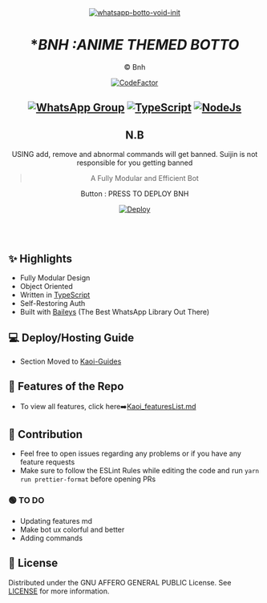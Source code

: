 <div align="center">
<a href="https://ibb.co/h2JWY6n"><img src="https://i.pinimg.com/originals/70/63/e2/7063e22a1369de5b3400b1d070e14dfb.gif" alt="whatsapp-botto-void-init" border="0"></a>

# **BNH :*ANIME THEMED BOTTO**
©️ Bnh

[![CodeFactor](https://www.codefactor.io/repository/github/prajjwaldatir/kaoi/badge)](https://www.codefactor.io/repository/github/prajjwaldatir/kaoi)

## [![WhatsApp Group](https://img.shields.io/badge/WhatsApp-25D366?style=for-the-badge&logo=whatsapp&logoColor=white)](https://chat.whatsapp.com/I4m8zLPwTme9II9aZWRZJ1) [![TypeScript](https://img.shields.io/badge/TypeScript-007ACC?style=for-the-badge&logo=typescript&logoColor=white)](https://www.typescriptlang.org/) [![NodeJs](https://img.shields.io/badge/Node.js-43853D?style=for-the-badge&logo=node.js&logoColor=white)](https://nodejs.org/en/)
## N.B 
USING add, remove and abnormal commands will get banned. Suijin is not responsible for you getting banned
> A Fully Modular and Efficient Bot <br>



Button : 
    PRESS TO DEPLOY BNH

[![Deploy](https://www.herokucdn.com/deploy/button.png)](https://heroku.com/deploy)



</div><br/>
<br/>

## ✨ Highlights

-   Fully Modular Design
-   Object Oriented
-   Written in [TypeScript](https://www.typescriptlang.org/)
-   Self-Restoring Auth
-   Built with [Baileys](https://github.com/adiwajshing/baileys) (The Best
    WhatsApp Library Out There)

## 💻 Deploy/Hosting Guide

-   Section Moved to
    [Kaoi-Guides](https://github.com/Hiroto77/Kaoi-Guides/blob/main/README.md)

## 🍥 Features of the Repo

-   To view all features, click
    here➡️[Kaoi_featuresList.md](https://github.com/PrajjwalDatir/Kaoi/blob/main/Features.md)

## 💪 Contribution

-   Feel free to open issues regarding any problems or if you have any feature
    requests
-   Make sure to follow the ESLint Rules while editing the code and run
    `yarn run prettier-format` before opening PRs


### 🟢 TO DO




-  Updating features md
-  Make bot ux colorful and better 
-  Adding commands 






## 📄 License

Distributed under the GNU AFFERO GENERAL PUBLIC License. See [LICENSE](/LICENSE)
for more information.
